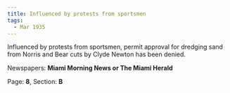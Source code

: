 ```yaml
---  
title: Influenced by protests from sportsmen  
tags:  
  - Mar 1935  
---  
```

  
Influenced by protests from sportsmen, permit approval for dredging sand from Norris and Bear cuts by Clyde Newton has been denied.  
  
Newspapers: **Miami Morning News or The Miami Herald**  
  
Page: **8**, Section: **B** 
